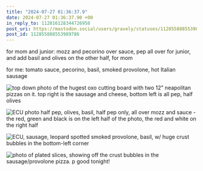 ```yaml
---
title: "2024-07-27 01:36:37.9"
date: 2024-07-27 01:36:37.90 +00
in_reply_to: 112816128344726958
post_uri: https://mastodon.social/users/gravely/statuses/112855888553989786
post_id: 112855888553989786
---
```

for mom and junior: mozz and pecorino over sauce, pep all over for junior, and add basil and olives on the other half, for mom

for me: tomato sauce, pecorino, basil, smoked provolone, hot Italian sausage


![top down photo of the hugest oxo cutting board with two 12” neapolitan pizzas on it. top right is the sausage and cheese, bottom left is all pep, half olives](/images/112855887305119392.jpeg)

![ECU photo half pep, olives, basil, half pep only, all over mozz and sauce - the red, green and black is on the left half of the photo, the red and white on the right half](/images/112855887650106693.jpeg)

![ECU, sausage, leopard spotted smoked provolone, basil, w/ huge crust bubbles in the bottom-left corner](/images/112855887971736280.jpeg)

![photo of plated slices, showing off the crust bubbles in the sausage/provolone pizza. p good tonight!](/images/112855888300525462.jpeg)

